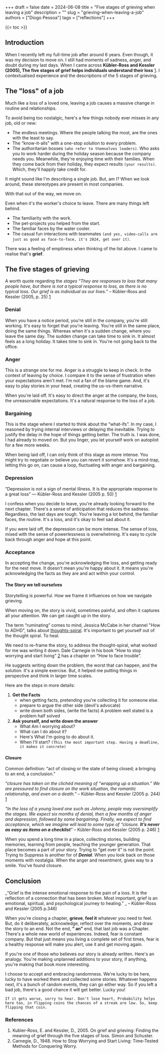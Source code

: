 +++
draft = false
date = 2024-06-08
title = "Five stages of grieving when leaving a job"
description = ""
slug = "grieving-when-leaving-a-job"
authors = ["Diogo Pessoa"]
tags = ["reflections"]
+++

{{< toc >}}

## Introduction

When I recently left my full-time job after around 6 years. Even though, it was my
decision to move on. I still had moments of sadness, anger, and doubt during my last
days. When I came across **Kübler-Ross and Kessler (2005), The five stages of
grief helps individuals understand their loss** [1](#references). I contextualised
experience and the descriptions of the 5 stages of grieving.

## The "loss" of a job

Much like a loss of a loved one, leaving a job causes a massive change in
routine and relationships.

To avoid being too nostalgic, here's a few things nobody ever misses in any job, old or
new:

* The endless meetings. Where the people talking the most, are the ones with the least
  to say.
* The “know-it-alls” with a one-stop solution to every problem.
* The authoritarian bosses `(who refer to themselves leaders)`. Who asks you to work
  harder during the holiday season because the company needs you. Meanwhile, they're
  enjoying time with their families. When they come back from their holiday, they expect
  results `(your results)`. Which, they'll happily take credit for.

It might sound like I'm describing a single job. But, am I? When we look around, these
stereotypes are present in most companies.

With that out of the way, we move on.

Even when it's the worker's choice to leave. There are many things left behind.

* The familiarity with the work.
* The pet-projects you helped from the start.
* The familiar faces by the water cooler.
* The casual fun interactions with
  teammates `(and yes, video-calls are just as good as face-to-face, it's 2024, get over it)`.

There was a feeling of emptiness when thinking of the list above. I came to realise
that's **grief**.

## The five stages of grieving

A worth quote regarding the _stages_ _“They are
responses to loss that many people have, but there is not a typical response to loss, as
there is no typical loss. Our grief is as individual as our lives.”_ – Kübler-Ross and
Kessler  (2005, p. 25) [1](#references)

### Denial

When you have a notice period, you're still in the company, you're still working. It's
easy to forget that you're leaving. You're still in the same place, doing the same
things. Whereas when it's a sudden change, where you leave the same day. The sudden
change can take time to sink in. It almost feels as a long holiday. It takes time to
sink in. You're not going back to the office.

### Anger

This is a strange one for me. Anger is a struggle to keep in check. In the context of
leaving by choice. I compare it to the sense of frustration when your expectations
aren't met. I'm not a fan of the blame game. And, it's easy to play stories in your
head, creating the us-vs-them narrative.

When you're laid off. It's easy to direct the anger at the company, the boss, the
unreasonable expectations. It's a natural response to the loss of a job.

### Bargaining

This is the stage where I started to think about the “what-ifs”. In my case, I reasoned
by trying internal interviews or delaying the inevitable. Trying to justify the delay in
the hope of things getting better. The truth is. I was done, I had already to moved on.
But you
linger, you let yourself work on autopilot for a few more weeks.

When being laid off, I can only think of this stage as more intense. You might try to
negotiate or believe you can revert it somehow. It's a mind-trap, letting this go on,
can cause a loop, fluctuating with anger and bargaining.

### Depression

“Depression is not a sign of mental illness. It is the appropriate response to a great
loss”
— Kübler-Ross and Kessler (2005 p. 50) [1](#references)

I confess when you decide to leave, you're already looking forward to the next
chapter. There's a sense of anticipation that reduces the sadness. Regardless, the last
days
are tough. You're leaving a lot behind, the familiar faces, the routine. It's a loss,
and it's okay to feel sad about it.

If you were laid off, the depression can be more intense. The sense of loss, mixed with
the sense of powerlessness is overwhelming. It's easy to cycle back through anger and
hope at this point.

### Acceptance

In accepting the change, you're acknowledging the loss, and getting ready for the next
move. It doesn't mean you're happy about it. It means you're acknowledging the facts as
they are and act within your control.

#### The Story we tell ourselves

Storytelling is powerful. How we frame it influences on how we navigate
grieving.

When moving on, the story is vivid, sometimes painful, and often it captures all your
attention. We can get caught up in the story.

The term “ruminating” comes to mind, Jessica McCabe in her channel "How to ADHD", talks
about [thoughts-spiral](https://youtu.be/_x9Y77Ta83I?si=-vqQXjFcRaRaeBlZ). It's
important to get yourself out of the thought spiral. To heal.

We need to re-frame the story, to address the thought-spiral, what worked for me was
writing it down. Dale Carnegie in his
book “How to stop
worrying
and start living” [2](#references) has a chapter on “How to face trouble”.

He suggests writing down the problem, the worst that can happen, and the solution. It's
a simple exercise. But, it helped me putting things in perspective and think in larger
time scales.

Here are the steps in more details:

1. **Get the Facts**
    * when getting facts, pretending you're collecting it for someone else.
    * prepare to argue the other side (devil's advocate)
    * write down both sides, (write the facts) A problem well stated is a problem half
      solved
2. **Ask yourself, and write down the answer**
    * What Am I worrying about?
    * What can I do about it?
    * Here's What I'm going to do about it.
    * When I'll
      start? `(This the most important step. Having a deadline, it makes it concrete)`

#### Closure

Common definition: “act of closing or the state of being closed; a
bringing to an end, a conclusion.”

_“closure has taken on the clichéd meaning of “wrapping up a situation.” We are
pressured to find closure on the work situation, the romantic relationship, and even on
a
death.”_ – Kübler-Ross and Kessler (2005 p. 244) [1](#references)

_“In the loss of a young loved one such as Johnny, people may oversimplify the stages.
We
expect six months of denial, then a few months of anger and depression, followed by some
bargaining. Finally, we expect to find acceptance, which we imagine will lead to some
type of “closure. **It’s never as easy as items on a checklist**”_ – Kübler-Ross and
Kessler (2005 p. 246) [1](#references)

When you spend a long time in a place, collecting stories, building memories, learning
from people, teaching the younger generation. That place becomes a part of your story.
Trying to “get over it” is not the point. Trying to Suppress is another for of
_**Denial**_.
When you look back on those moments with nostalgia. When the anger and
resentment, gives way to a smile. You've found closure.

## Conclusion

_“Grief is the intense emotional response to the pain of a loss. It is the reflection of
a connection that has been broken. Most important, grief is an emotional, spiritual, and
psychological journey to healing.” _ – Kübler-Ross and Kessler (2005 p.346)

When you're closing a chapter, **grieve**, **feel it** whatever you need to feel. But,
do
it deliberately,
acknowledge, reflect over the moments, and draw the story to an end. Not the end, **”
an”** end, that last job was a Chapter. There's a whole new
world of experiences. Indeed, fear is constant company. But that just means
you
living a complete set of first times, fear is a healthy response will make you alert,
use it and get moving again.

If you're one of those who believes our story is already written. Here's an analogy.
You're making unplanned additions to your story, if anything, you're making that book
more
interesting.

I choose to accept and embracing randomness. We're lucky to be here, lucky to have
worked there and collected some stories. Whatever happens next, it's a bunch of
random events, they can go either way.
So if you left a bad job, there's a good chance it will get better. Lucky you!

`If it gets worse, sorry to hear. Don't lose heart, Probability helps here too, in flipping coins the chances of a streak are low. So, keep flipping that coin.`

### References

1. Kubler-Ross, E. and Kessler, D., 2005. On grief and grieving: Finding the meaning of
   grief through the five stages of loss. Simon and Schuster.
2. Carnegie, D., 1948. How to Stop Worrying and Start Living: Time-Tested Methods for
   Conquering Worry.
